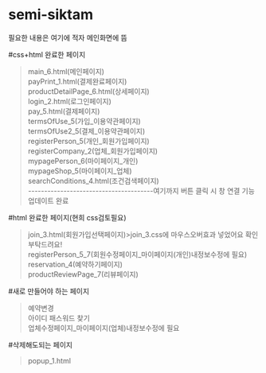 # semi-siktam

필요한 내용은 여기에 적자
메인화면에 뜸

#css+html 완료한 페이지
> main_6.html(메인페이지) <br>
> payPrint_1.html(결제완료페이지)<br>
> productDetailPage_6.html(상세페이지)<br>
> login_2.html(로그인페이지)<br>
> pay_5.html(결제페이지) <br>
> termsOfUse_5(가입_이용약관페이지) <br>
> termsOfUse2_5(결제_이용약관페이지) <br>
> registerPerson_5(개인_회원가입페이지)<br>
> registerCompany_2(업체_회원가입페이지)<br>
> mypagePerson_6(마이페이지_개인)<br>
> mypageShop_5(마이페이지_업체)<br>
> searchConditions_4.html(조건검색페이지)<br>
---------------------------------------여기까지 버튼 클릭 시 창 연결 기능 업데이트 완료<br>


#html 완료한 페이지(현희 css검토필요)

> join_3.html(회원가입선택페이지)>join_3.css에 마우스오버효과 넣었어요 확인부탁드려요!<br>
> registerPerson_5_7(회원수정페이지_마이페이지(개인)내정보수정에 필요)<br>
> reservation_4(예약하기페이지)<br>
> productReviewPage_7(리뷰페이지)

#새로 만들어야 하는 페이지
> 예약변경<br>
> 아이디 패스워드 찾기<br>
> 업체수정페이지_마이페이지(업체)내정보수정에 필요

#삭제해도되는 페이지
> popup_1.html




